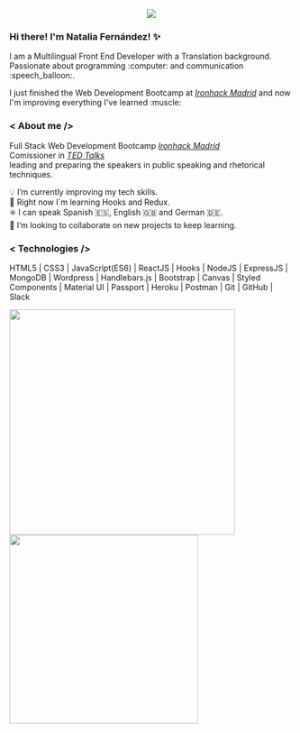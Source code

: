 <p align="center"> <img src="https://res.cloudinary.com/nataliafndz26/image/upload/v1611943672/Natalia_fern%C3%A1ndez_pe%C3%B1a_background_dhttx0.png"/> </p>

### Hi there! I'm Natalia Fernández! :sparkles:

<p> I am a Multilingual Front End Developer with a Translation background. Passionate about programming :computer: and communication :speech_balloon:.</p> 
 <p> I just finished the Web Development Bootcamp at <i><a href="https://www.ironhack.com/es">Ironhack Madrid</a></i> and now I'm improving everything I've learned :muscle: </p>
 
 ### < About me />
 
 Full Stack Web Development Bootcamp <i><a href="https://www.ironhack.com/es">Ironhack Madrid</a></i> </br>
 Comissioner in <i><a href="https://www.ted.com/">TED Talks</a></i> </br> leading and preparing the speakers in public speaking and rhetorical techniques.
 
:bulb: I’m currently improving my tech skills. </br>
🌱 Right now I´m learning Hooks and Redux. </br>
:eight_spoked_asterisk: I can speak Spanish :es:, English :gb: and German :de:. </br>
👯 I’m looking to collaborate on new projects to keep learning.

### < Technologies />

HTML5 | CSS3 | JavaScript(ES6) | ReactJS | Hooks | NodeJS | ExpressJS | MongoDB | Wordpress | Handlebars.js | Bootstrap | Canvas | Styled Components | Material UI | Passport | Heroku | Postman | Git | GitHub | Slack 

<a href="https://github.com/loretoavoces">
  <img align="center" width="400" src="https://github-readme-stats.vercel.app/api?username=nataliafndz26&show_icons=true&theme=nightowl" />
</a>
<a href="https://github.com/loretoavoces?tab=repositories">
  <img align="center" width="335" src="https://github-readme-stats.vercel.app/api/top-langs/?username=nataliafndz26&layout=compact&theme=nightowl" />
</a>

<!--
**nataliafndz26/nataliafndz26** is a ✨ _special_ ✨ repository because its `README.md` (this file) appears on your GitHub profile.

Here are some ideas to get you started:

- 🔭 I’m currently working on ...
- 🌱 I’m currently learning ...
- 👯 I’m looking to collaborate on ...
- 🤔 I’m looking for help with ...
- 💬 Ask me about ...
- 📫 How to reach me: ...
- 😄 Pronouns: ...
- ⚡ Fun fact: ...
-->
